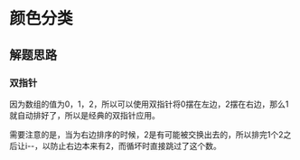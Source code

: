 # 颜色分类

## 解题思路

### 双指针

因为数组的值为0，1，2，所以可以使用双指针将0摆在左边，2摆在右边，那么1就自动排好了，所以是经典的双指针应用。

需要注意的是，当为右边排序的时候，2是有可能被交换出去的，所以排完1个2之后让i--，以防止右边本来有2，而循坏时直接跳过了这个数。
